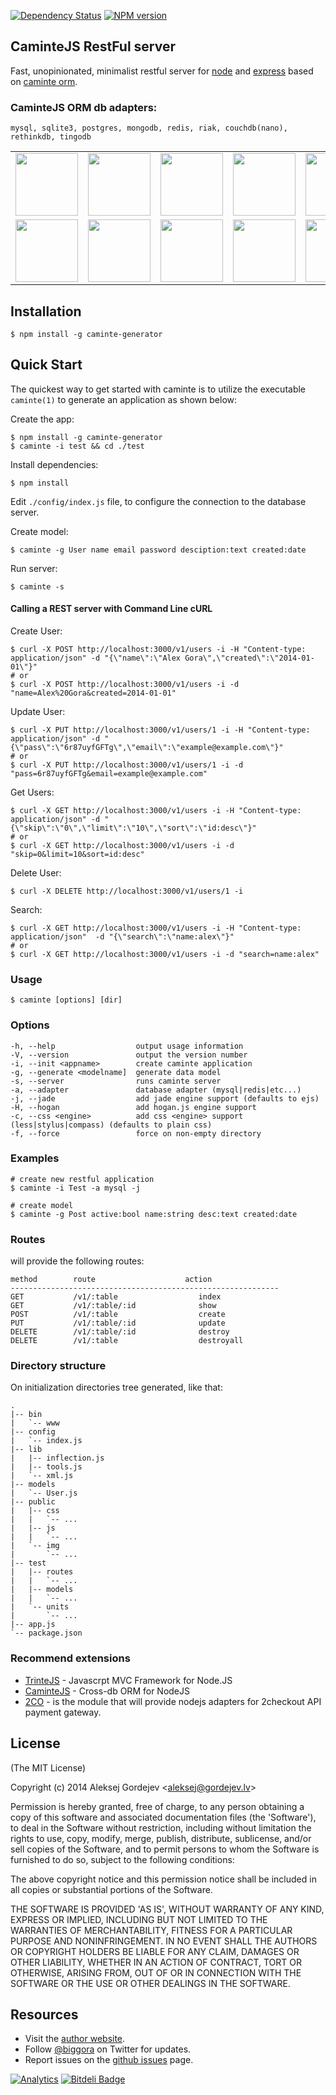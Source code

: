 [![Dependency Status](https://gemnasium.com/biggora/caminte-generator.png)](https://gemnasium.com/biggora/caminte-generator)
[![NPM version](https://badge.fury.io/js/caminte-generator.png)](http://badge.fury.io/js/caminte-generator)
## CaminteJS RestFul server

  Fast, unopinionated, minimalist restful server for [node](http://nodejs.org/) and [express](http://expressjs.com/) based on [caminte orm](http://www.camintejs.com/).

### CaminteJS ORM db adapters:
    mysql, sqlite3, postgres, mongodb, redis, riak, couchdb(nano), rethinkdb, tingodb

<table>
    <tr>
      <td><img width="100" src="https://github.com/biggora/caminte/raw/master/media/memory.png"/></td>
      <td><img width="100" src="https://github.com/biggora/caminte/raw/master/media/mongodb.png"/></td>
      <td><img width="100" src="https://github.com/biggora/caminte/raw/master/media/mysql.png"/></td>
      <td><img width="100" src="https://github.com/biggora/caminte/raw/master/media/postgresql.png"/></td>
      <td><img width="100" src="https://github.com/biggora/caminte/raw/master/media/sqlite.png"/></td>
      <td><img width="100" src="https://github.com/biggora/caminte/raw/master/media/mariadb.png"/></td>
      <td><img width="100" src="https://github.com/biggora/caminte/raw/master/media/firebird.png"/></td>   
    </tr>
    <tr>
      <td><img width="100" src="https://github.com/biggora/caminte/raw/master/media/couchdb.png"/></td>
      <td><img width="100" src="https://github.com/biggora/caminte/raw/master/media/rethinkdb.png"/></td>
      <td><img width="100" src="https://github.com/biggora/caminte/raw/master/media/redis.png"/></td> 
      <td><img width="100" src="https://github.com/biggora/caminte/raw/master/media/tingodb.png"/></td>      
      <td><img width="100" src="https://github.com/biggora/caminte/raw/master/media/neo4j.png"/></td> 
      <td><img width="100" src="https://github.com/biggora/caminte/raw/master/media/arangodb.png"/></td>
      <td><img width="100" src="https://github.com/biggora/caminte/raw/master/media/cassandra.png"/></td>
    </tr>
</table>

## Installation

    $ npm install -g caminte-generator

## Quick Start

 The quickest way to get started with caminte is to utilize the executable `caminte(1)` to generate an application as shown below:

 Create the app:

    $ npm install -g caminte-generator
    $ caminte -i test && cd ./test

 Install dependencies:

    $ npm install

 Edit `./config/index.js` file, to configure the connection to the database server.

 Create model:

    $ caminte -g User name email password desciption:text created:date

 Run server:

    $ caminte -s

#### Calling a REST server with Command Line cURL

 Create User:

    $ curl -X POST http://localhost:3000/v1/users -i -H "Content-type: application/json" -d "{\"name\":\"Alex Gora\",\"created\":\"2014-01-01\"}"
    # or
    $ curl -X POST http://localhost:3000/v1/users -i -d "name=Alex%20Gora&created=2014-01-01"
 
 Update User:
 
    $ curl -X PUT http://localhost:3000/v1/users/1 -i -H "Content-type: application/json" -d "{\"pass\":\"6r87uyfGFTg\",\"email\":\"example@example.com\"}"
    # or
    $ curl -X PUT http://localhost:3000/v1/users/1 -i -d "pass=6r87uyfGFTg&email=example@example.com"

 Get Users:

    $ curl -X GET http://localhost:3000/v1/users -i -H "Content-type: application/json" -d "{\"skip\":\"0\",\"limit\":\"10\",\"sort\":\"id:desc\"}" 
    # or
    $ curl -X GET http://localhost:3000/v1/users -i -d "skip=0&limit=10&sort=id:desc" 

 Delete User:

    $ curl -X DELETE http://localhost:3000/v1/users/1 -i

 Search:
    
    $ curl -X GET http://localhost:3000/v1/users -i -H "Content-type: application/json"  -d "{\"search\":\"name:alex\"}"
    # or
    $ curl -X GET http://localhost:3000/v1/users -i -d "search=name:alex" 

### Usage

    $ caminte [options] [dir]

### Options

    -h, --help                  output usage information
    -V, --version               output the version number
    -i, --init <appname>        create caminte application
    -g, --generate <modelname]  generate data model
    -s, --server                runs caminte server
    -a, --adapter               database adapter (mysql|redis|etc...)
    -j, --jade                  add jade engine support (defaults to ejs)
    -H, --hogan                 add hogan.js engine support
    -c, --css <engine>          add css <engine> support (less|stylus|compass) (defaults to plain css)
    -f, --force                 force on non-empty directory

### Examples

    # create new restful application
    $ caminte -i Test -a mysql -j

    # create model
    $ caminte -g Post active:bool name:string desc:text created:date

### Routes

will provide the following routes:

    method        route                    action 
    ------------------------------------------------------------
    GET           /v1/:table                  index      
    GET           /v1/:table/:id              show       
    POST          /v1/:table                  create    
    PUT           /v1/:table/:id              update      
    DELETE        /v1/:table/:id              destroy    
    DELETE        /v1/:table                  destroyall  

### Directory structure

On initialization directories tree generated, like that:

    .
    |-- bin
    |   `-- www
    |-- config
    |   `-- index.js
    |-- lib
    |   |-- inflection.js
    |   |-- tools.js
    |   `-- xml.js
    |-- models
    |   `-- User.js
    |-- public
    |   |-- css
    |   |   `-- ...
    |   |-- js
    |   |   `-- ...
    |   `-- img
    |       `-- ...
    |-- test
    |   |-- routes
    |   |   `-- ...
    |   |-- models
    |   |   `-- ...
    |   `-- units
    |       `-- ...
    |-- app.js
    `-- package.json



### Recommend extensions

- [TrinteJS](http://www.trintejs.com/) - Javascrpt MVC Framework for Node.JS
- [CaminteJS](http://www.camintejs.com/) - Cross-db ORM for NodeJS
- [2CO](https://github.com/biggora/2co) - is the module that will provide nodejs adapters for 2checkout API payment gateway.

## License

(The MIT License)
 
Copyright (c) 2014 Aleksej Gordejev &lt;aleksej@gordejev.lv&gt;

Permission is hereby granted, free of charge, to any person obtaining
a copy of this software and associated documentation files (the
'Software'), to deal in the Software without restriction, including
without limitation the rights to use, copy, modify, merge, publish,
distribute, sublicense, and/or sell copies of the Software, and to
permit persons to whom the Software is furnished to do so, subject to
the following conditions:

The above copyright notice and this permission notice shall be
included in all copies or substantial portions of the Software.

THE SOFTWARE IS PROVIDED 'AS IS', WITHOUT WARRANTY OF ANY KIND,
EXPRESS OR IMPLIED, INCLUDING BUT NOT LIMITED TO THE WARRANTIES OF
MERCHANTABILITY, FITNESS FOR A PARTICULAR PURPOSE AND NONINFRINGEMENT.
IN NO EVENT SHALL THE AUTHORS OR COPYRIGHT HOLDERS BE LIABLE FOR ANY
CLAIM, DAMAGES OR OTHER LIABILITY, WHETHER IN AN ACTION OF CONTRACT,
TORT OR OTHERWISE, ARISING FROM, OUT OF OR IN CONNECTION WITH THE
SOFTWARE OR THE USE OR OTHER DEALINGS IN THE SOFTWARE.

## Resources

- Visit the [author website](http://www.gordejev.lv).
- Follow [@biggora](https://twitter.com/#!/biggora) on Twitter for updates.
- Report issues on the [github issues](https://github.com/biggora/caminte-generator/issues) page.

[![Analytics](https://ga-beacon.appspot.com/UA-22788134-5/caminte-generator/readme)](https://github.com/igrigorik/ga-beacon) [![Bitdeli Badge](https://d2weczhvl823v0.cloudfront.net/biggora/caminte-generator/trend.png)](https://bitdeli.com/free "Bitdeli Badge")